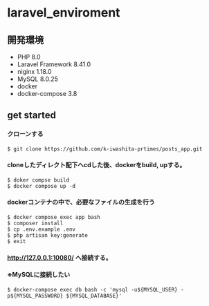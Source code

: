 # laravel_enviroment

## 開発環境
 - PHP 8.0
 - Laravel Framework 8.41.0
 - niginx 1.18.0
 - MySQL 8.0.25
 - docker
 - docker-compose 3.8


## get started


#### クローンする
```
$ git clone https://github.com/k-iwashita-prtimes/posts_app.git
```

#### cloneしたディレクト配下へcdした後、dockerをbuild, upする。
```
$ doker compse build
$ docker compose up -d 
```

#### dockerコンテナの中で、必要なファイルの生成を行う
```
$ docker compose exec app bash
$ composer install
$ cp .env.example .env
$ php artisan key:generate
$ exit 
```

#### http://127.0.0.1:10080/  へ接続する。


#### ※MySQLに接続したい
```
$ docker-compose exec db bash -c 'mysql -u${MYSQL_USER} -p${MYSQL_PASSWORD} ${MYSQL_DATABASE}'
```



